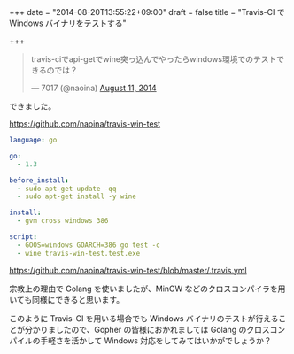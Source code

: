 +++
date = "2014-08-20T13:55:22+09:00"
draft = false
title = "Travis-CI で Windows バイナリをテストする"

+++

<blockquote class="twitter-tweet" lang="en"><p>travis-ciでapi-getでwine突っ込んでやったらwindows環境でのテストできるのでは？</p>&mdash; 7017 (@naoina) <a href="https://twitter.com/naoina/statuses/498832759981240321">August 11, 2014</a></blockquote>
<script async src="//platform.twitter.com/widgets.js" charset="utf-8"></script>

できました。

https://github.com/naoina/travis-win-test

```yaml
language: go

go:
  - 1.3

before_install:
  - sudo apt-get update -qq
  - sudo apt-get install -y wine

install:
  - gvm cross windows 386

script:
  - GOOS=windows GOARCH=386 go test -c
  - wine travis-win-test.test.exe
```

https://github.com/naoina/travis-win-test/blob/master/.travis.yml

宗教上の理由で Golang を使いましたが、MinGW などのクロスコンパイラを用いても同様にできると思います。
 
このように Travis-CI を用いる場合でも Windows バイナリのテストが行えることが分かりましたので、Gopher の皆様におかれましては Golang のクロスコンパイルの手軽さを活かして Windows 対応をしてみてはいかがでしょうか？
